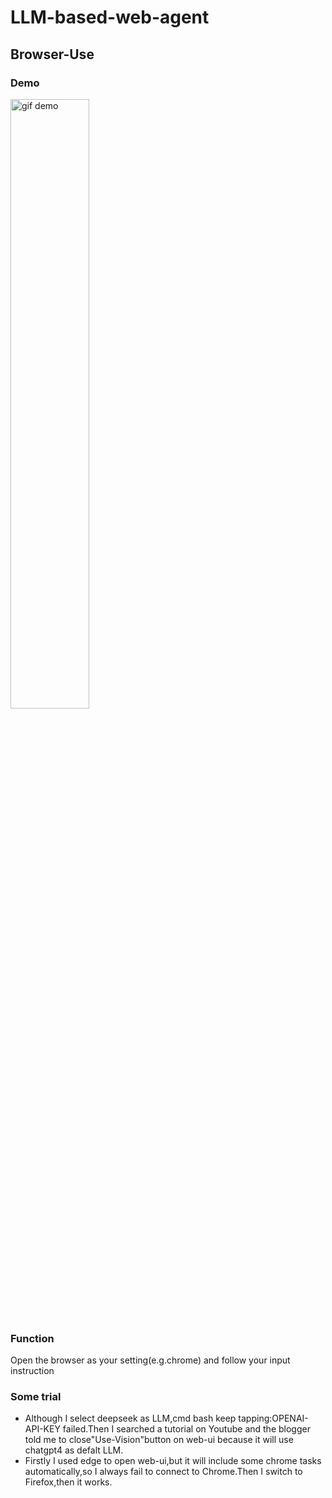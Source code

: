# LLM-based-web-agent

## Browser-Use
### Demo
<img src="https://github.com/user-attachments/assets/787d497a-a94b-46fa-a481-76ef87c53949" alt="gif demo" width="50%">

### Function
Open the browser as your setting(e.g.chrome) and follow your input instruction
### Some trial 
- Although I select deepseek as LLM,cmd bash keep tapping:OPENAI-API-KEY failed.Then I searched a tutorial on Youtube and the blogger told me to close"Use-Vision"button on web-ui because it will use chatgpt4 as defalt LLM.
- Firstly I used edge to open web-ui,but it will include some chrome tasks automatically,so I always fail to connect to Chrome.Then I switch to Firefox,then it works. 
